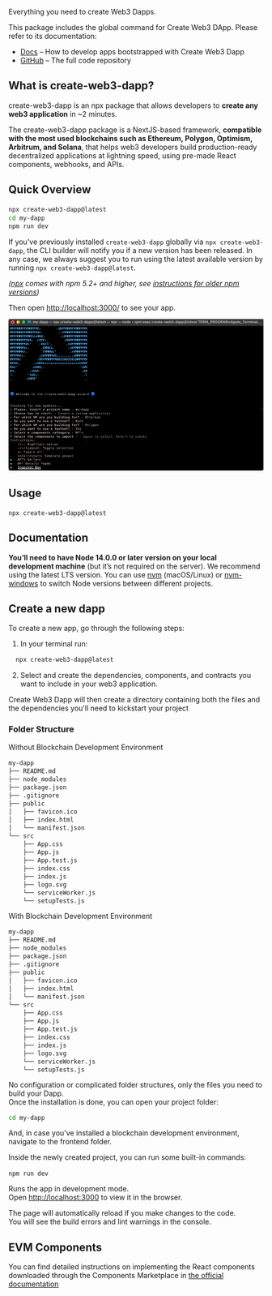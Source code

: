 Everything you need to create Web3 Dapps.

This package includes the global command for Create Web3 DApp.
Please refer to its documentation:
-   [Docs](https://docs.alchemy.com/create-web3-dapp) – How to develop apps bootstrapped with Create Web3 Dapp
-   [GitHub](#) – The full code repository


## What is create-web3-dapp?

create-web3-dapp is an npx package that allows developers to **create any web3 application** in ~2 minutes.

The create-web3-dapp package is a NextJS-based framework, **compatible with the most used blockchains such as Ethereum, Polygon, Optimism, Arbitrum, and Solana**, that helps web3 developers build production-ready  decentralized applications at lightning speed, using pre-made React components, webhooks, and APIs.

## Quick Overview

```sh
npx create-web3-dapp@latest
cd my-dapp
npm run dev
```

If you've previously installed `create-web3-dapp` globally via `npx create-web3-dapp`, the CLI builder will notify you if a new version has been released. In any case, we always suggest you to run using the latest available version by running `npx create-web3-dapp@latest`.

_([npx](https://medium.com/@maybekatz/introducing-npx-an-npm-package-runner-55f7d4bd282b) comes with npm 5.2+ and higher, see [instructions for older npm versions](https://gist.github.com/gaearon/4064d3c23a77c74a3614c498a8bb1c5f))_

Then open [http://localhost:3000/](http://localhost:3000/) to see your app.<br>

![alt text](./.github/images/cli_builder.gif)



## Usage
```
npx create-web3-dapp@latest
```

## Documentation


**You’ll need to have Node 14.0.0 or later version on your local development machine** (but it’s not required on the server). We recommend using the latest LTS version. You can use [nvm](https://github.com/creationix/nvm#installation) (macOS/Linux) or [nvm-windows](https://github.com/coreybutler/nvm-windows#node-version-manager-nvm-for-windows) to switch Node versions between different projects.

## Create a new dapp

To create a new app, go through the following steps:

1. In your terminal run:

```sh
  npx create-web3-dapp@latest
```

2. Select and create the dependencies, components, and contracts you want to include in your web3 application.


Create Web3 Dapp will then create a directory containing both the files and the dependencies you'll need to kickstart your project<br>

### Folder Structure

Without Blockchain Development Environment
```
my-dapp
├── README.md
├── node_modules
├── package.json
├── .gitignore
├── public
│   ├── favicon.ico
│   ├── index.html
│   └── manifest.json
└── src
    ├── App.css
    ├── App.js
    ├── App.test.js
    ├── index.css
    ├── index.js
    ├── logo.svg
    └── serviceWorker.js
    └── setupTests.js
```

With Blockchain Development Environment
```
my-dapp
├── README.md
├── node_modules
├── package.json
├── .gitignore
├── public
│   ├── favicon.ico
│   ├── index.html
│   └── manifest.json
└── src
    ├── App.css
    ├── App.js
    ├── App.test.js
    ├── index.css
    ├── index.js
    ├── logo.svg
    └── serviceWorker.js
    └── setupTests.js
```

No configuration or complicated folder structures, only the files you need to build your Dapp.<br>
Once the installation is done, you can open your project folder:

```sh
cd my-dapp
```
And, in case you've installed a blockchain development environment, navigate to the frontend folder.

Inside the newly created project, you can run some built-in commands:

`npm run dev`

Runs the app in development mode.<br>
Open [http://localhost:3000](http://localhost:3000) to view it in the browser.

The page will automatically reload if you make changes to the code.<br>
You will see the build errors and lint warnings in the console.



## EVM Components
You can find detailed instructions on implementing the React components downloaded through the Components Marketplace in [the official documentation](#)

